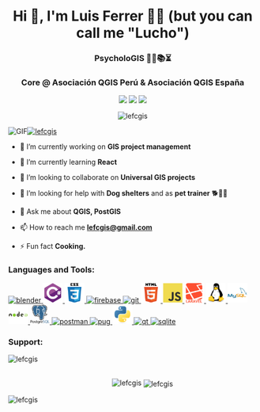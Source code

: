 



<h1 align="center">Hi 👋, I'm Luis Ferrer 👨‍💻 (but you can call me "Lucho")  </h1>

<h3 align="center">PsycholoGIS 🧙‍♂️📚⏳</h3> 
<h3 align="center"> Core @ Asociación QGIS Perú & Asociación QGIS España</h3>
<p align='center'>
  <a href="www.linkedin.com/in/luchofgis">
   <img src="https://img.shields.io/badge/LinkedIn-0077B5?style=for-the-badge&logo=linkedin&logoColor=white"></a> <a href="https://twitter.com/quecrees"><img src="https://img.shields.io/badge/Twitter-1DA1F2?style=for-the-badge&logo=twitter&logoColor=white"></a> <a href="https://t.me/quecrees"><img src="https://img.shields.io/badge/Telegram-2CA5E0?style=for-the-badge&logo=telegram&logoColor=white"></a>
</p>
<p align="center"> <img src="https://komarev.com/ghpvc/?username=lefcgis&label=Profile%20views&color=0e75b6&style=flat" alt="lefcgis" /> </p>

 <img align="left" alt="GIF" src="https://media.giphy.com/media/5SKwQMGTR1umLrKC7N/giphy.gif" />


<p align="left"> <a href="https://github.com/ryo-ma/github-profile-trophy"><img src="https://github-profile-trophy.vercel.app/?username=lefcgis" alt="lefcgis" /></a> </p>


- 🔭 I’m currently working on **GIS project management**

- 🌱 I’m currently learning **React**

- 👯 I’m looking to collaborate on **Universal GIS projects**

- 🤝 I’m looking for help with **Dog shelters** and as **pet trainer** 🐕🚶🏻

- 💬 Ask me about **QGIS, PostGIS**

- 📫 How to reach me **lefcgis@gmail.com**

- ⚡ Fun fact **Cooking.**


<h3 align="left">Languages and Tools:</h3>
<p align="left"> <a href="https://www.blender.org/" target="_blank" rel="noreferrer"> <img src="https://download.blender.org/branding/community/blender_community_badge_white.svg" alt="blender" width="40" height="40"/> </a> <a href="https://www.w3schools.com/cs/" target="_blank" rel="noreferrer"> <img src="https://raw.githubusercontent.com/devicons/devicon/master/icons/csharp/csharp-original.svg" alt="csharp" width="40" height="40"/> </a> <a href="https://www.w3schools.com/css/" target="_blank" rel="noreferrer"> <img src="https://raw.githubusercontent.com/devicons/devicon/master/icons/css3/css3-original-wordmark.svg" alt="css3" width="40" height="40"/> </a> <a href="https://firebase.google.com/" target="_blank" rel="noreferrer"> <img src="https://www.vectorlogo.zone/logos/firebase/firebase-icon.svg" alt="firebase" width="40" height="40"/> </a> <a href="https://git-scm.com/" target="_blank" rel="noreferrer"> <img src="https://www.vectorlogo.zone/logos/git-scm/git-scm-icon.svg" alt="git" width="40" height="40"/> </a> <a href="https://www.w3.org/html/" target="_blank" rel="noreferrer"> <img src="https://raw.githubusercontent.com/devicons/devicon/master/icons/html5/html5-original-wordmark.svg" alt="html5" width="40" height="40"/> </a> <a href="https://developer.mozilla.org/en-US/docs/Web/JavaScript" target="_blank" rel="noreferrer"> <img src="https://raw.githubusercontent.com/devicons/devicon/master/icons/javascript/javascript-original.svg" alt="javascript" width="40" height="40"/> </a> <a href="https://laravel.com/" target="_blank" rel="noreferrer"> <img src="https://raw.githubusercontent.com/devicons/devicon/master/icons/laravel/laravel-plain-wordmark.svg" alt="laravel" width="40" height="40"/> </a> <a href="https://www.linux.org/" target="_blank" rel="noreferrer"> <img src="https://raw.githubusercontent.com/devicons/devicon/master/icons/linux/linux-original.svg" alt="linux" width="40" height="40"/> </a> <a href="https://www.mysql.com/" target="_blank" rel="noreferrer"> <img src="https://raw.githubusercontent.com/devicons/devicon/master/icons/mysql/mysql-original-wordmark.svg" alt="mysql" width="40" height="40"/> </a> <a href="https://nodejs.org" target="_blank" rel="noreferrer"> <img src="https://raw.githubusercontent.com/devicons/devicon/master/icons/nodejs/nodejs-original-wordmark.svg" alt="nodejs" width="40" height="40"/> </a> <a href="https://www.postgresql.org" target="_blank" rel="noreferrer"> <img src="https://raw.githubusercontent.com/devicons/devicon/master/icons/postgresql/postgresql-original-wordmark.svg" alt="postgresql" width="40" height="40"/> </a> <a href="https://postman.com" target="_blank" rel="noreferrer"> <img src="https://www.vectorlogo.zone/logos/getpostman/getpostman-icon.svg" alt="postman" width="40" height="40"/> </a> <a href="https://pugjs.org" target="_blank" rel="noreferrer"> <img src="https://cdn.worldvectorlogo.com/logos/pug.svg" alt="pug" width="40" height="40"/> </a> <a href="https://www.python.org" target="_blank" rel="noreferrer"> <img src="https://raw.githubusercontent.com/devicons/devicon/master/icons/python/python-original.svg" alt="python" width="40" height="40"/> </a> <a href="https://www.qt.io/" target="_blank" rel="noreferrer"> <img src="https://upload.wikimedia.org/wikipedia/commons/0/0b/Qt_logo_2016.svg" alt="qt" width="40" height="40"/> </a> <a href="https://www.sqlite.org/" target="_blank" rel="noreferrer"> <img src="https://www.vectorlogo.zone/logos/sqlite/sqlite-icon.svg" alt="sqlite" width="40" height="40"/> </a> </p>

<h3 align="left">Support:</h3>
<p><a href="https://www.buymeacoffee.com/lefcgis"> <img align="left" src="https://cdn.buymeacoffee.com/buttons/v2/default-yellow.png" height="50" width="210" alt="lefcgis" /></a></p><br><br>

<p><img align="left" src="https://github-readme-stats.vercel.app/api/top-langs?username=lefcgis&show_icons=true&locale=en&layout=compact" alt="lefcgis" /></p>

<p>&nbsp;<img align="center" src="https://github-readme-stats.vercel.app/api?username=lefcgis&show_icons=true&locale=en" alt="lefcgis" /></p>

<p><img align="center" src="https://github-readme-streak-stats.herokuapp.com/?user=lefcgis&" alt="lefcgis" /></p>
